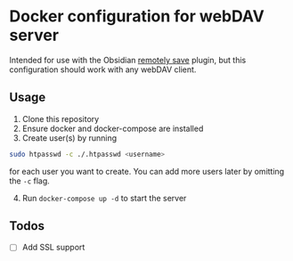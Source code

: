 # Docker configuration for webDAV server
Intended for use with the Obsidian [remotely save](https://github.com/remotely-save/remotely-save) plugin, but this configuration should work with any webDAV client.

## Usage
1. Clone this repository
2. Ensure docker and docker-compose are installed
3. Create user(s) by running
``` bash
sudo htpasswd -c ./.htpasswd <username>
```
for each user you want to create. You can add more users later by omitting the `-c` flag.

4. Run `docker-compose up -d` to start the server

## Todos
- [ ] Add SSL support
